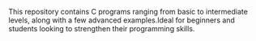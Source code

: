 This repository contains C programs ranging from basic to intermediate levels, along with a few advanced examples.Ideal for beginners and students looking to strengthen their programming skills.
